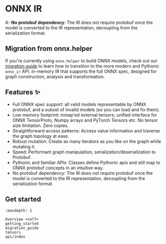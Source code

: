 # ONNX IR

A- **No protobuf dependency**: The IR does not require protobuf once the model is converted to the IR representation, decoupling from the serialization format.

## Migration from onnx.helper

If you're currently using `onnx.helper` to build ONNX models, check out our [migration guide](migration_guide.md) to learn how to transition to the more modern and Pythonic `onnx_ir` API. in-memory IR that supports the full ONNX spec, designed for graph construction, analysis and transformation.

## Features ✨

- Full ONNX spec support: all valid models representable by ONNX protobuf, and a subset of invalid models (so you can load and fix them).
- Low memory footprint: mmap'ed external tensors; unified interface for ONNX TensorProto, Numpy arrays and PyTorch Tensors etc. No tensor size limitation. Zero copies.
- Straightforward access patterns: Access value information and traverse the graph topology at ease.
- Robust mutation: Create as many iterators as you like on the graph while mutating it.
- Speed: Performant graph manipulation, serialization/deserialization to Protobuf.
- Pythonic and familiar APIs: Classes define Pythonic apis and still map to ONNX protobuf concepts in an intuitive way.
- No protobuf dependency: The IR does not require protobuf once the model is converted to the IR representation, decoupling from the serialization format.

## Get started

```{toctree}
:maxdepth: 1

Overview <self>
getting_started
migration_guide
tensors
api/index
```
